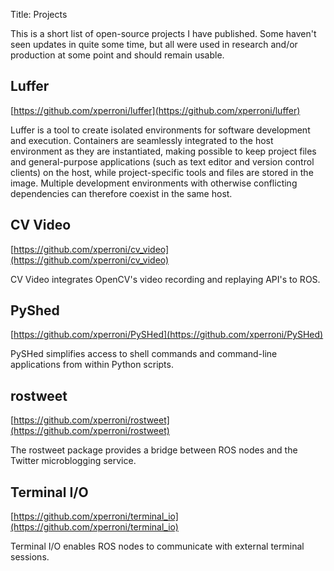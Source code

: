 Title: Projects

This is a short list of open-source projects I have published. Some haven't seen updates in quite some time, but all were used in research and/or production at some point and should remain usable.

## Luffer

[https://github.com/xperroni/luffer](https://github.com/xperroni/luffer)

Luffer is a tool to create isolated environments for software development and execution. Containers are seamlessly integrated to the host environment as they are instantiated, making possible to keep project files and general-purpose applications (such as text editor and version control clients) on the host, while project-specific tools and files are stored in the image. Multiple development environments with otherwise conflicting dependencies can therefore coexist in the same host.

## CV Video

[https://github.com/xperroni/cv_video](https://github.com/xperroni/cv_video)

CV Video integrates OpenCV's video recording and replaying API's to ROS.

## PyShed

[https://github.com/xperroni/PySHed](https://github.com/xperroni/PySHed)

PySHed simplifies access to shell commands and command-line applications from within Python scripts.

## rostweet

[https://github.com/xperroni/rostweet](https://github.com/xperroni/rostweet)

The rostweet package provides a bridge between ROS nodes and the Twitter microblogging service.

## Terminal I/O

[https://github.com/xperroni/terminal_io](https://github.com/xperroni/terminal_io)

Terminal I/O enables ROS nodes to communicate with external terminal sessions.

